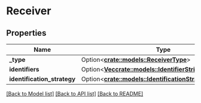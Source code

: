 # Receiver

## Properties

Name | Type | Description | Notes
------------ | ------------- | ------------- | -------------
**_type** | Option<[**crate::models::ReceiverType**](ReceiverType.md)> |  | [optional]
**identifiers** | Option<[**Vec<crate::models::IdentifierStringKeyValuePair>**](IdentifierStringKeyValuePair.md)> |  | [optional]
**identification_strategy** | Option<[**crate::models::IdentificationStrategy**](IdentificationStrategy.md)> |  | [optional]

[[Back to Model list]](../README.md#documentation-for-models) [[Back to API list]](../README.md#documentation-for-api-endpoints) [[Back to README]](../README.md)


